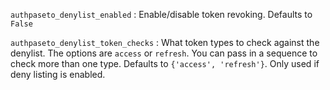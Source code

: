 `authpaseto_denylist_enabled`
:   Enable/disable token revoking. Defaults to `False`

`authpaseto_denylist_token_checks`
:   What token types to check against the denylist. The options are `access` or `refresh`.
    You can pass in a sequence to check more than one type. Defaults to `{'access', 'refresh'}`.
    Only used if deny listing is enabled. 
